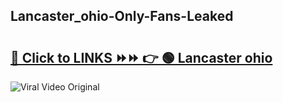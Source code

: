 
 ## Lancaster_ohio-Only-Fans-Leaked

# <h2><a href="https://clipsfans.com/Lancaster_ohio&ref=git">🔗 Click to LINKS ⏩⏩ 👉 🟢 Lancaster ohio </a></h2>

<a href="https://clipsfans.com/Lancaster_ohio&ref=git" rel="nofollow" data-target="animated-image.originalLink"><img src="https://i.ibb.co.com/xMMVF88/686577567.gif" alt="Viral Video Original" style="max-width: 100%; display: inline-block;" data-target="animated-image.originalImage"></a>
